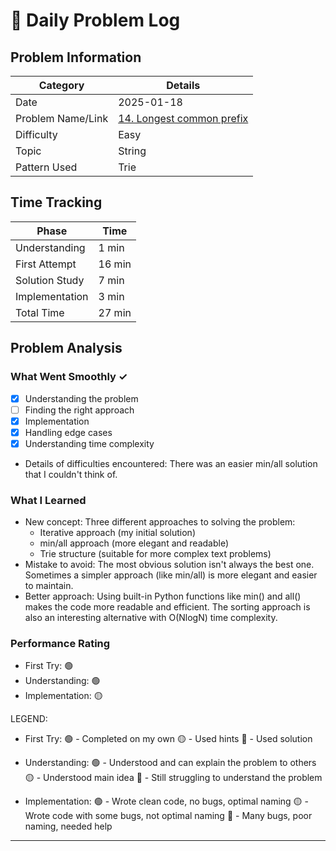 # 📝 Daily Problem Log

## Problem Information
| Category          | Details                                                                                       |
|-------------------|-----------------------------------------------------------------------------------------------|
| Date              | 2025-01-18                                                                                    |
| Problem Name/Link | [14. Longest common prefix](https://leetcode.com/problems/longest-common-prefix/description/) |
| Difficulty        | Easy                                                                                          |
| Topic             | String                                                                                        |
| Pattern Used      | Trie                                                                                          |

## Time Tracking
| Phase          | Time   |
|----------------|--------|
| Understanding  | 1 min  |
| First Attempt  | 16 min |
| Solution Study | 7 min  |
| Implementation | 3 min  |
| Total Time     | 27 min |

## Problem Analysis
### What Went Smoothly ✓
- [x] Understanding the problem
- [ ] Finding the right approach
- [x] Implementation
- [x] Handling edge cases
- [x] Understanding time complexity
- Details of difficulties encountered: There was an easier min/all solution that I couldn't think of.

### What I Learned
- New concept: Three different approaches to solving the problem:
  - Iterative approach (my initial solution)
  - min/all approach (more elegant and readable)
  - Trie structure (suitable for more complex text problems)
- Mistake to avoid: The most obvious solution isn't always the best one. Sometimes a simpler approach (like min/all) is more elegant and easier to maintain.
- Better approach: Using built-in Python functions like min() and all() makes the code more readable and efficient. The sorting approach is also an interesting alternative with O(NlogN) time complexity.

### Performance Rating
- First Try: 🟢
- Understanding: 🟢
- Implementation: 🟡

LEGEND:
- First Try:
  🟢 - Completed on my own
  🟡 - Used hints
  🔴 - Used solution

- Understanding:
  🟢 - Understood and can explain the problem to others
  🟡 - Understood main idea
  🔴 - Still struggling to understand the problem

- Implementation:
  🟢 - Wrote clean code, no bugs, optimal naming
  🟡 - Wrote code with some bugs, not optimal naming
  🔴 - Many bugs, poor naming, needed help
---